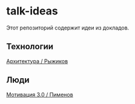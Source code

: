 # talk-ideas

Этот репозиторий содержит идеи из докладов.


## Технологии

[Архитектура / Рыжиков](https://github.com/abtv/talk-ideas/blob/master/ideas/architecture_ryzhikov.md)


## Люди

[Мотивация 3.0 / Пименов](https://github.com/abtv/talk-ideas/blob/master/ideas/motivation_pimenov.md)
